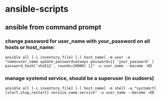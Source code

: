 # ansible-scripts
## ansible from command prompt
### change password for user_name with your_password on all hosts or host_name:

`ansible all [-i inventory_file] [-l host_name] -m user -a "name=user_name update_password=always password={{ 'your_password' | password_hash('sha512', rounds=10000) }}" -u user_name --become -KD`

### manage systemd service, should be a superuser (in sudoers)
`ansible all [-i inventory_file] [-l host_name] -m shell -a "systemctl [start,stop,restart] service_name.service" -u user_name --become -KD`
